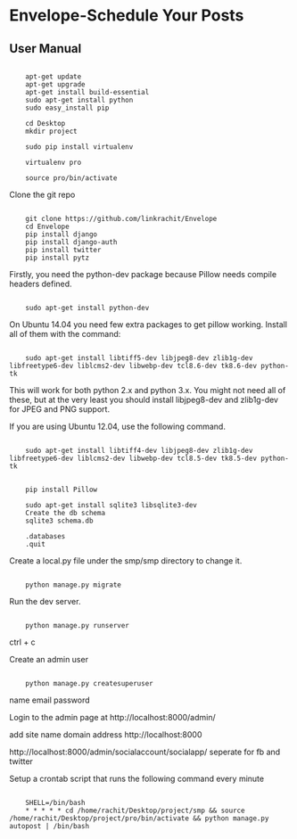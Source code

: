 # Envelope-Schedule Your Posts



## User Manual 

```console

	apt-get update
	apt-get upgrade
	apt-get install build-essential
	sudo apt-get install python
	sudo easy_install pip

	cd Desktop
	mkdir project

	sudo pip install virtualenv

	virtualenv pro

	source pro/bin/activate

```	

Clone the git repo  

```console

	git clone https://github.com/linkrachit/Envelope
	cd Envelope 
	pip install django
	pip install django-auth
	pip install twitter
	pip install pytz

```

Firstly, you need the python-dev package because Pillow needs compile headers defined.

```console

	sudo apt-get install python-dev

```

On Ubuntu 14.04 you need few extra packages to get pillow working. Install all of them with the command:

```console

	sudo apt-get install libtiff5-dev libjpeg8-dev zlib1g-dev libfreetype6-dev liblcms2-dev libwebp-dev tcl8.6-dev tk8.6-dev python-tk

```

This will work for both python 2.x and python 3.x. You might not need all of these, but at the very least you should install libjpeg8-dev and zlib1g-dev for JPEG and PNG support.

If you are using Ubuntu 12.04, use the following command.

```console

	sudo apt-get install libtiff4-dev libjpeg8-dev zlib1g-dev libfreetype6-dev liblcms2-dev libwebp-dev tcl8.5-dev tk8.5-dev python-tk

```

```console

	pip install Pillow

	sudo apt-get install sqlite3 libsqlite3-dev
	Create the db schema
	sqlite3 schema.db

	.databases
	.quit

```

Create a local.py file under the smp/smp directory to change it.

```console

	python manage.py migrate 

```
Run the dev server.  

```console

	python manage.py runserver 

```

ctrl + c 

Create an admin user  

```console
	
	python manage.py createsuperuser 

```

name 
email
password

Login to the admin page at http://localhost:8000/admin/

add site
name domain
address http://localhost:8000

http://localhost:8000/admin/socialaccount/socialapp/
 seperate for fb and twitter

Setup a crontab script that runs the following command every minute  

```console

	SHELL=/bin/bash
	* * * * * cd /home/rachit/Desktop/project/smp && source /home/rachit/Desktop/project/pro/bin/activate && python manage.py autopost | /bin/bash 

```